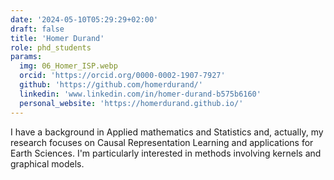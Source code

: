 ```yaml
---
date: '2024-05-10T05:29:29+02:00'
draft: false
title: 'Homer Durand'
role: phd_students
params:
  img: 06_Homer_ISP.webp
  orcid: 'https://orcid.org/0000-0002-1907-7927'
  github: 'https://github.com/homerdurand/'
  linkedin: 'www.linkedin.com/in/homer-durand-b575b6160'
  personal_website: 'https://homerdurand.github.io/'
---
```


I have a background in Applied mathematics and Statistics and, actually, my research focuses on Causal Representation Learning and applications for Earth Sciences. I'm particularly interested in methods involving kernels and graphical models.
